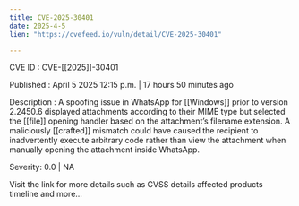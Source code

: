 ```yaml
---
title: CVE-2025-30401
date: 2025-4-5
lien: "https://cvefeed.io/vuln/detail/CVE-2025-30401"

---
```


CVE ID : CVE-[[2025]]-30401

Published :  April 5
2025
12:15 p.m. | 17 hours
50 minutes ago

Description : A spoofing issue in WhatsApp for  [[Windows]] prior to version 2.2450.6 displayed attachments according to their MIME type but selected the  [[file]] opening handler based on the attachment’s filename extension. A maliciously  [[crafted]] mismatch could have caused the recipient to inadvertently execute arbitrary code rather than view the attachment when manually opening the attachment inside WhatsApp.

Severity: 0.0 | NA

Visit the link for more details
such as CVSS details
affected products
timeline
and more...
